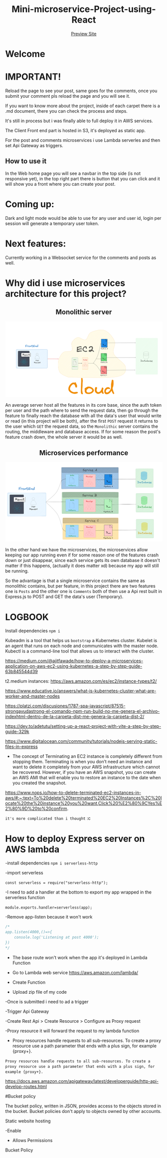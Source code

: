 <h1 align="center"> Mini-microservice-Project-using-React</h1>
<div align="center" >
 <a  href="https://d1deobiyy57tb2.cloudfront.net//">
        Preview Site
    </a>
</div> 
<h1>Welcome</h1>

# IMPORTANT!

Reload the page to see your post, same goes for the comments, once you submit your comment pls reload the page and you will see it.

If you want to know more about the project, inside of each carpet there is a .md document, there you can check the process and steps.

It's still in process but i was finally able to full deploy it in AWS services.

The Client Front end part is hosted in S3, it's deployed as static app.

For the post and comments microservices i use Lambda serverles and then set Api Gateway as triggers.

<h2>How to use it</h2>

In the Web home page you will see a navbar in the top side (is not responsive yet), in the top right part there is button that you can click and it will show you a front where you can create your post.

# Coming up:

Dark and light mode would be able to use for any user and user id, login per session will generate a temporary user token.

# Next features:

Currently working in a Websocket service for the comments and posts as well.


# Why did i use microservices architecture for this project?

<div align="center" >
<h2> Monolithic server</h2>
<img src="./Monolithic server.PNG">
</div>

An average server host all the features in its core base, since the auth token per user and the path where to send the request data, then go through the feature to finally reach the database with all the data's user that would write or read (in this project will be both), after the first `POST` request it returns to the user which `GET` the request data, so the `Monolithic` server contains the routing, the middleware and database access. If for some reason the post's feature crash down, the whole server it would be as well.


<div align="center" >
<h2> Microservices performance</h2>
<img src="./Microservices.PNG">
</div>

In the other hand we have the microservices, the microservices allow keeping our app running even if for some reason one of the features crash down or just disappear, since each service gets its own database it doesn't matter if this happens, (actually it does matter xd) because my app will still be running.

So the advantage is that a single microservice contains the same as monolithic contains, but per feature, in this project there are two features one is `Posts` and the other one is `Comments` both of then use a Api rest built in Express.js to POST and GET the data's user (Temporary).

# LOGBOOK



Install dependencies
`npm i`


Kubeadm is a tool that helps us ``bootstrap`` a Kubernetes cluster. Kubelet is an agent that runs on each node and communicates with the master node. Kubectl is a command-line tool that allows us to interact with the cluster.



https://medium.com/@ajitfawade/how-to-deploy-a-microservices-application-on-aws-ec2-using-kubernetes-a-step-by-step-guide-63b845544d39

t2.medium instances:
https://aws.amazon.com/es/ec2/instance-types/t2/

https://www.educative.io/answers/what-is-kubernetes-cluster-what-are-worker-and-master-nodes

https://platzi.com/discusiones/1787-spa-javascript/87515-strongayudastrong-el-comando-npm-run-build-no-me-genera-el-archivo-indexhtml-dentro-de-la-carpeta-dist-me-genera-la-carpeta-dist-2/

https://dev.to/adetutu/setting-up-a-react-project-with-vite-a-step-by-step-guide-329k

https://www.digitalocean.com/community/tutorials/nodejs-serving-static-files-in-express


- The concept of Terminating an EC2 instance is completely different from stopping them. Terminating is when you don’t need an instance and want to delete it completely from your AWS infrastructure which cannot be recovered. However, if you have an AWS snapshot, you can create an AWS AMI that will enable you to restore an instance to the date when you created the snapshot.

https://www.nops.io/how-to-delete-terminated-ec2-instances-in-aws/#:~:text=To%20delete%20terminated%20EC2%20Instances%2C%20locate%20the%20instance%20you%20want,Click%20%E2%80%9CYes%E2%80%9D%20to%20confirm.

`it's more complicated than i thought` :c


# How to deploy Express server on AWS lambda

-install dependencies
`npm i serverless-http`

-import serverless

`const serverless = require("serverless-http");`

-I need to add a handler at the bottom to export  my app wrapped in the serverless function

`module.exports.handler=serverless(app);`

-Remove app-listen because it won't work

```js
/*
app.listen(4000,()=>{
    console.log('Listening at post 4000');
})
*/
```
- The base route won't work when the app it's deployed in Lambda Function

- Go to Lambda web service
https://aws.amazon.com/lambda/

- Create Function

- Upload zip file of my code

-Once is submitted i need to ad a trigger

-Trigger Api Gateway

-Create Rest Api > Create Resource > Configure as Proxy request

-Proxy resource it will forward the request to my lambda function

- Proxy resources handle requests to all sub-resources. To create a proxy resource use a path parameter that ends with a plus sign, for example {proxy+}.

`Proxy resources handle requests to all sub-resources. To create a proxy resource use a path parameter that ends with a plus sign, for example {proxy+}.`

https://docs.aws.amazon.com/apigateway/latest/developerguide/http-api-develop-routes.html

#Bucket policy

The bucket policy, written in JSON, provides access to the objects stored in the bucket. Bucket policies don't apply to objects owned by other accounts.


Static website hosting

-Enable


- Allows Permissions

Bucket Policy


